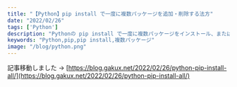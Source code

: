 ```yaml
---
title: "【Python】pip install で一度に複数パッケージを追加・削除する法方"
date: "2022/02/26"
tags: ['Python']
description: "Pythonの pip install で一度に複数パッケージをインストール、またはアンインストールする法方をまとめました。"
keywords: "Python,pip,pip install,複数パッケージ"
image: "/blog/python.png"
---
```



記事移動しました → [https://blog.gakux.net/2022/02/26/python-pip-install-all/](https://blog.gakux.net/2022/02/26/python-pip-install-all/)